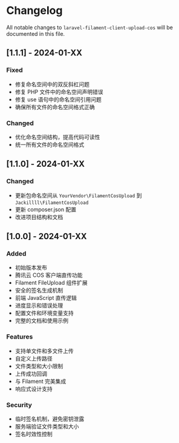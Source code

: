 # Changelog

All notable changes to `laravel-filament-client-upload-cos` will be documented in this file.

## [1.1.1] - 2024-01-XX

### Fixed
- 修复命名空间中的双反斜杠问题
- 修复 PHP 文件中的命名空间声明错误
- 修复 use 语句中的命名空间引用问题
- 确保所有文件的命名空间格式正确

### Changed
- 优化命名空间结构，提高代码可读性
- 统一所有文件的命名空间格式

## [1.1.0] - 2024-01-XX

### Changed
- 更新包命名空间从 `YourVendor\FilamentCosUpload` 到 `Jackillll\FilamentCosUpload`
- 更新 composer.json 配置
- 改进项目结构和文档

## [1.0.0] - 2024-01-XX

### Added
- 初始版本发布
- 腾讯云 COS 客户端直传功能
- Filament FileUpload 组件扩展
- 安全的签名生成机制
- 前端 JavaScript 直传逻辑
- 进度显示和错误处理
- 配置文件和环境变量支持
- 完整的文档和使用示例

### Features
- 支持单文件和多文件上传
- 自定义上传路径
- 文件类型和大小限制
- 上传成功回调
- 与 Filament 完美集成
- 响应式设计支持

### Security
- 临时签名机制，避免密钥泄露
- 服务端验证文件类型和大小
- 签名时效性控制